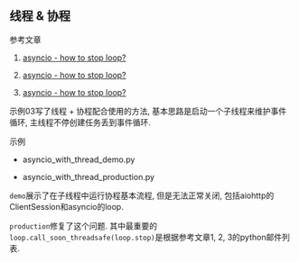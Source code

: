 ## 线程 & 协程

参考文章

1. [asyncio - how to stop loop?](https://mail.python.org/pipermail/python-list/2014-June/673627.html)

2. [asyncio - how to stop loop?](https://mail.python.org/pipermail/python-list/2014-June/673646.html)

3. [asyncio - how to stop loop?](https://mail.python.org/pipermail/python-list/2014-June/673682.html)

示例03写了线程 + 协程配合使用的方法, 基本思路是启动一个子线程来维护事件循环, 主线程不停创建任务丢到事件循环.

示例

- asyncio_with_thread_demo.py

- asyncio_with_thread_production.py

`demo`展示了在子线程中运行协程基本流程, 但是无法正常关闭, 包括aiohttp的ClientSession和asyncio的loop. 

`production`修复了这个问题. 其中最重要的`loop.call_soon_threadsafe(loop.stop)`是根据参考文章1, 2, 3的python邮件列表.
